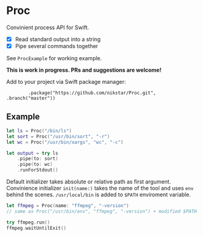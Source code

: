 # Proc

Convinient process API for Swift.

- [x] Read standard output into a string
- [x] Pipe several commands together

See `ProcExample` for working example.

**This is work in progress. PRs and suggestions are welcome!**

Add to your project via Swift package manager:

```
        .package("https://github.com/nikstar/Proc.git", .branch("master"))
```

## Example

```swift
let ls = Proc("/bin/ls")
let sort = Proc("/usr/bin/sort", "-r")
let wc = Proc("/usr/bin/xargs", "wc", "-c")

let output = try ls
    .pipe(to: sort)
    .pipe(to: wc)
    .runForStdout()
```

Default initializer takes absolute or relative path as first argument. Convinience initializer `init(name:)` takes the name of the tool and uses `env` behind the scenes. `/usr/local/bin` is added to `$PATH` enviroment variable.

```swift
let ffmpeg = Proc(name: "ffmpeg", "-version") 
// same as Proc("/usr/bin/env", "ffmpeg", "-version") + modified $PATH

try ffmpeg.run()
ffmpeg.waitUntilExit()
```
